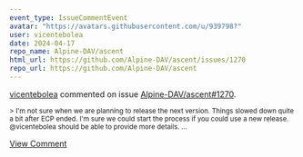```yaml
---
event_type: IssueCommentEvent
avatar: "https://avatars.githubusercontent.com/u/939798?"
user: vicentebolea
date: 2024-04-17
repo_name: Alpine-DAV/ascent
html_url: https://github.com/Alpine-DAV/ascent/issues/1270
repo_url: https://github.com/Alpine-DAV/ascent
---
```


<a href='https://github.com/vicentebolea' target='_blank'>vicentebolea</a> commented on issue <a href='https://github.com/Alpine-DAV/ascent/issues/1270' target='_blank'>Alpine-DAV/ascent#1270</a>.

<small>> I'm not sure when we are planning to release the next version. Things slowed down quite a bit after ECP ended. I'm sure we could start the process if you could use a new release. @vicentebolea should be able to provide more details....</small>

<a href='https://github.com/Alpine-DAV/ascent/issues/1270' target='_blank'>View Comment</a>